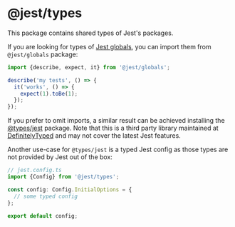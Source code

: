 # @jest/types

This package contains shared types of Jest's packages.

If you are looking for types of [Jest globals](https://jestjs.io/docs/api), you can import them from `@jest/globals` package:

```ts
import {describe, expect, it} from '@jest/globals';

describe('my tests', () => {
  it('works', () => {
    expect(1).toBe(1);
  });
});
```

If you prefer to omit imports, a similar result can be achieved installing the [@types/jest](https://npmjs.com/package/@types/jest) package. Note that this is a third party library maintained at [DefinitelyTyped](https://github.com/DefinitelyTyped/DefinitelyTyped/tree/master/types/jest) and may not cover the latest Jest features.

Another use-case for `@types/jest` is a typed Jest config as those types are not provided by Jest out of the box:

```ts
// jest.config.ts
import {Config} from '@jest/types';

const config: Config.InitialOptions = {
  // some typed config
};

export default config;
```
